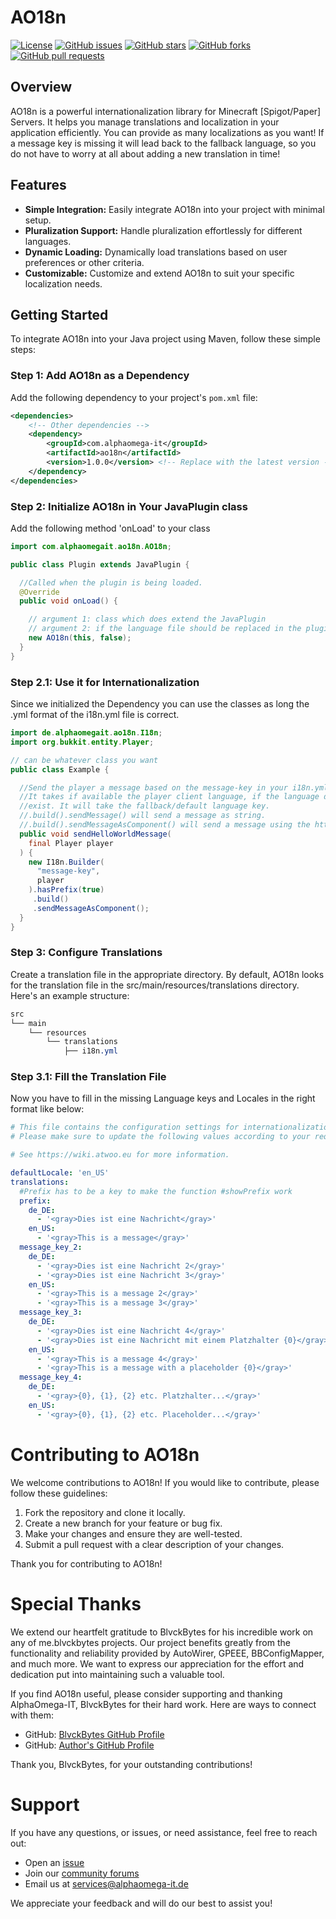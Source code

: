 # AO18n

[![License](https://img.shields.io/badge/license-MIT-blue.svg)](https://opensource.org/licenses/MIT)
[![GitHub issues](https://img.shields.io/github/issues/AlphaOmega-IT/AO18n.svg)](https://github.com/AlphaOmega-IT/AO18n/issues)
[![GitHub stars](https://img.shields.io/github/stars/AlphaOmega-IT/AO18n.svg)](https://github.com/AlphaOmega-IT/AO18n/stargazers)
[![GitHub forks](https://img.shields.io/github/forks/AlphaOmega-IT/AO18n.svg)](https://github.com/AlphaOmega-IT/AO18n/network)
[![GitHub pull requests](https://img.shields.io/github/issues-pr/AlphaOmega-IT/AO18n.svg)](https://github.com/AlphaOmega-IT/AO18n/pulls)

## Overview

AO18n is a powerful internationalization library for Minecraft [Spigot/Paper] Servers. 
It helps you manage translations and localization in your application efficiently.
You can provide as many localizations as you want! 
If a message key is missing it will lead back to the fallback language, so you do not have to worry at all about adding a new translation in time!

## Features

- **Simple Integration:** Easily integrate AO18n into your project with minimal setup.
- **Pluralization Support:** Handle pluralization effortlessly for different languages.
- **Dynamic Loading:** Dynamically load translations based on user preferences or other criteria.
- **Customizable:** Customize and extend AO18n to suit your specific localization needs.

## Getting Started

To integrate AO18n into your Java project using Maven, follow these simple steps:

### Step 1: Add AO18n as a Dependency
Add the following dependency to your project's `pom.xml` file:

```xml
<dependencies>
    <!-- Other dependencies -->
    <dependency>
        <groupId>com.alphaomega-it</groupId>
        <artifactId>ao18n</artifactId>
        <version>1.0.0</version> <!-- Replace with the latest version -->
    </dependency>
</dependencies>
```

### Step 2: Initialize AO18n in Your JavaPlugin class
Add the following method 'onLoad' to your class
```java
import com.alphaomegait.ao18n.AO18n;

public class Plugin extends JavaPlugin {

  //Called when the plugin is being loaded.
  @Override
  public void onLoad() {

    // argument 1: class which does extend the JavaPlugin
    // argument 2: if the language file should be replaced in the plugin folder
    new AO18n(this, false);
  }
}
```

### Step 2.1: Use it for Internationalization
Since we initialized the Dependency you can use the classes as long
the .yml format of the i18n.yml file is correct.
```java
import de.alphaomegait.ao18n.I18n;
import org.bukkit.entity.Player;

// can be whatever class you want
public class Example {

  //Send the player a message based on the message-key in your i18n.yml file
  //It takes if available the player client language, if the language does not
  //exist. It will take the fallback/default language key.
  //.build().sendMessage() will send a message as string.
  //.build().sendMessageAsComponent() will send a message using the https://docs.advntr.dev/minimessage/index.html dependency as a Text Component
  public void sendHelloWorldMessage(
    final Player player
  ) {
    new I18n.Builder(
      "message-key",
      player
    ).hasPrefix(true)
     .build()
     .sendMessageAsComponent();
  }
}
```

### Step 3: Configure Translations
Create a translation file in the appropriate directory. By default, AO18n looks for the translation file in the src/main/resources/translations directory. Here's an example structure:
```css
src
└── main
    └── resources
        └── translations
            ├── i18n.yml
```

### Step 3.1: Fill the Translation File
Now you have to fill in the missing Language keys and Locales in the right format like below:
```yaml
# This file contains the configuration settings for internationalization (i18n).
# Please make sure to update the following values according to your requirements.

# See https://wiki.atwoo.eu for more information.

defaultLocale: 'en_US'
translations:
  #Prefix has to be a key to make the function #showPrefix work
  prefix:
    de_DE:
      - '<gray>Dies ist eine Nachricht</gray>'
    en_US:
      - '<gray>This is a message</gray>'
  message_key_2:
    de_DE:
      - '<gray>Dies ist eine Nachricht 2</gray>'
      - '<gray>Dies ist eine Nachricht 3</gray>'
    en_US:
      - '<gray>This is a message 2</gray>'
      - '<gray>This is a message 3</gray>'
  message_key_3:
    de_DE:
      - '<gray>Dies ist eine Nachricht 4</gray>'
      - '<gray>Dies ist eine Nachricht mit einem Platzhalter {0}</gray>'
    en_US:
      - '<gray>This is a message 4</gray>'
      - '<gray>This is a message with a placeholder {0}</gray>'
  message_key_4:
    de_DE:
      - '<gray>{0}, {1}, {2} etc. Platzhalter...</gray>'
    en_US:
      - '<gray>{0}, {1}, {2} etc. Placeholder...</gray>'
```

# Contributing to AO18n

We welcome contributions to AO18n! If you would like to contribute, please follow these guidelines:

1. Fork the repository and clone it locally.
2. Create a new branch for your feature or bug fix.
3. Make your changes and ensure they are well-tested.
4. Submit a pull request with a clear description of your changes.

Thank you for contributing to AO18n!

# Special Thanks

We extend our heartfelt gratitude to BlvckBytes for his incredible work on any of me.blvckbytes projects. Our project benefits greatly from the functionality and reliability provided by AutoWirer, GPEEE, BBConfigMapper, and much more. 
We want to express our appreciation for the effort and dedication put into maintaining such a valuable tool.

If you find AO18n useful, please consider supporting and thanking AlphaOmega-IT, BlvckBytes for their hard work. Here are ways to connect with them:

- GitHub: [BlvckBytes GitHub Profile](https://github.com/BlvckBytes)
- GitHub: [Author's GitHub Profile](https://github.com/AlphaOmega-IT)

Thank you, BlvckBytes, for your outstanding contributions!


# Support

If you have any questions, or issues, or need assistance, feel free to reach out:

- Open an [issue](https://github.com/AlphaOmega-IT/AO18n/issues)
- Join our [community forums](https://discord.gg/Jq5CAUEDWB)
- Email us at services@alphaomega-it.de

We appreciate your feedback and will do our best to assist you!
